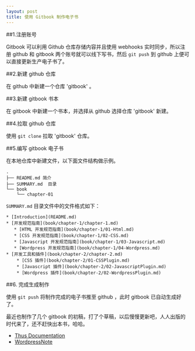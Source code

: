 ```yaml
---
layout: post
title: 使用 Gitbook 制作电子书
---
```


##1.注册账号

Gitbook 可以利用 Github 仓库存储内容并且使用 webhooks 实时同步，所以注册 github 和 gitbook 两个账号就可以线下写书，然后 ```git push``` 到 github 上便可以直接更新生产电子书了。

##2.新建 github 仓库

在 github 中新建一个仓库 'gitbook' 。

##3.新建 gitbook 书本

在 gitbook 中新建一个书本，并选择从 github 选择仓库 'gitbook' 新建。

##4.拉取 github 仓库

使用 ```git clone```  拉取 'gitbook' 仓库。

##5.编写 gitbook 电子书

在本地仓库中新建文件，以下面文件结构做示例。

```
.
├── README.md 简介
├── SUMMARY.md  目录
└── book
    └── chapter-01
```

```SUMMARY.md``` 目录文件中的文件格式如下：

```
* [Introduction](README.md)
* [开发规范指南](book/chapter-1/chapter-1.md)
   * [HTML 开发规范指南](book/chapter-1/01-Html.md)
   * [CSS 开发规范指南](book/chapter-1/02-CSS.md)
   * [Javascript 开发规范指南](book/chapter-1/03-Javascript.md)
   * [Wordpress 开发规范指南](book/chapter-1/04-Wordpress.md)
* [开发工具和插件](book/chapter-2/chapter-2.md)
    * [CSS 插件](book/chapter-2/01-CSSPlugin.md)
    * [Javascript 插件](book/chapter-2/02-JavascriptPlugin.md)
    * [Wordpress 插件](book/chapter-2/02-WordpressPlugin.md)
```

##6. 完成生成制作

使用 ```git push``` 将制作完成的电子书推至 github ，此时 gitbook 已自动生成好了。


最近也制作了几个 gitbook 的初稿，打了个草稿，以后慢慢更新吧，人人出版的时代来了，还不赶快出本书，哈哈。

* [Thus Documentation](http://thus.gitbooks.io/doc/)
* [WordpressNote](http://lvwzhen.gitbooks.io/wordpressnote/)

